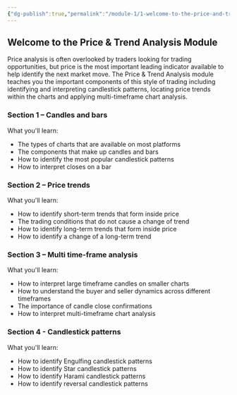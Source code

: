 ```yaml
---
{"dg-publish":true,"permalink":"/module-1/1-welcome-to-the-price-and-trend-analysis-module/","tags":["gardenEntry"],"noteIcon":""}
---
```


## **Welcome to the Price & Trend Analysis Module**

Price analysis is often overlooked by traders looking for trading opportunities, but price is the most important leading indicator available to help identify the next market move. The Price & Trend Analysis module teaches you the important components of this style of trading including identifying and interpreting candlestick patterns, locating price trends within the charts and applying multi-timeframe chart analysis.

### Section 1 – Candles and bars

What you'll learn:

-   The types of charts that are available on most platforms
-   The components that make up candles and bars
-   How to identify the most popular candlestick patterns
-   How to interpret closes on a bar

### Section 2 – Price trends

What you'll learn:

-   How to identify short-term trends that form inside price
-   The trading conditions that do not cause a change of trend
-   How to identify long-term trends that form inside price
-   How to identify a change of a long-term trend

### Section 3 – Multi time-frame analysis

What you'll learn:

-   How to interpret large timeframe candles on smaller charts
-   How to understand the buyer and seller dynamics across different timeframes
-   The importance of candle close confirmations
-   How to interpret multi-timeframe chart analysis

### Section 4 - Candlestick patterns

What you'll learn:

-   How to identify Engulfing candlestick patterns
-   How to identify Star candlestick patterns
-   How to identify Harami candlestick patterns
-   How to identify reversal candlestick patterns